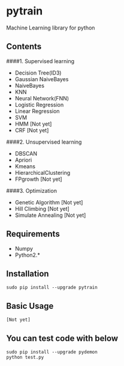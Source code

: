 # pytrain

Machine Learning library for python

## Contents
    
####1. Supervised learning

+ Decision Tree(ID3)
+ Gaussian NaiveBayes
+ NaiveBayes
+ KNN
+ Neural Network(FNN)
+ Logistic Regression
+ Linear Regression
+ SVM
+ HMM [Not yet]
+ CRF [Not yet]

####2. Unsupervised learning

+ DBSCAN
+ Apriori
+ Kmeans
+ HierarchicalClustering
+ FPgrowth [Not yet]

####3. Optimization

+ Genetic Algorithm [Not yet]
+ Hill Climbing [Not yet]
+ Simulate Annealing [Not yet]

## Requirements

 - Numpy
 - Python2.*

## Installation

    sudo pip install --upgrade pytrain
    
## Basic Usage

    [Not yet]

## You can test code with below

    sudo pip install --upgrade pydemon
    python test.py
